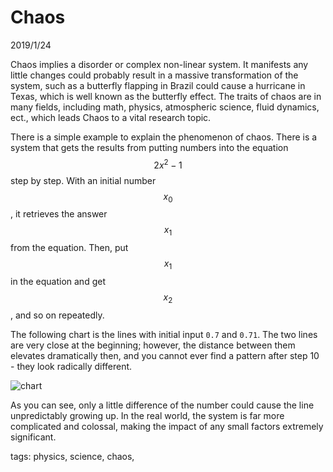 # Chaos

2019/1/24

Chaos implies a disorder or complex non-linear system. It manifests any little changes could probably result in a massive transformation of the system, such as a butterfly flapping in Brazil could cause a hurricane in Texas, which is well known as the butterfly effect. The traits of chaos are in many fields, including math, physics, atmospheric science, fluid dynamics, ect., which leads Chaos to a vital research topic.

There is a simple example to explain the phenomenon of chaos. There is a system that gets the results from putting numbers into the equation $$2 x^2 - 1$$ step by step. With an initial number $$x_0$$, it retrieves the answer $$x_1$$ from the equation. Then, put $$x_1$$ in the equation and get $$x_2$$, and so on repeatedly.

The following chart is the lines with initial input `0.7` and `0.71`. The two lines are very close at the beginning; however, the distance between them elevates dramatically then, and you cannot ever find a pattern after step 10 - they look radically different.

![chart](https://user-images.githubusercontent.com/18013815/51618379-2be58500-1f69-11e9-8537-143fdb8be785.png)

As you can see, only a little difference of the number could cause the line unpredictably growing up. In the real world, the system is far more complicated and colossal, making the impact of any small factors extremely significant.

tags: physics, science, chaos,
